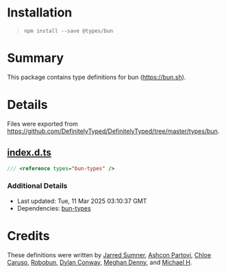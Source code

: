 # Installation
> `npm install --save @types/bun`

# Summary
This package contains type definitions for bun (https://bun.sh).

# Details
Files were exported from https://github.com/DefinitelyTyped/DefinitelyTyped/tree/master/types/bun.
## [index.d.ts](https://github.com/DefinitelyTyped/DefinitelyTyped/tree/master/types/bun/index.d.ts)
````ts
/// <reference types="bun-types" />

````

### Additional Details
 * Last updated: Tue, 11 Mar 2025 03:10:37 GMT
 * Dependencies: [bun-types](https://npmjs.com/package/bun-types)

# Credits
These definitions were written by [Jarred Sumner](https://github.com/Jarred-Sumner), [Ashcon Partovi](https://github.com/electroid), [Chloe Caruso](https://github.com/paperclover), [Robobun](https://github.com/robobun), [Dylan Conway](https://github.com/dylan-conway), [Meghan Denny](https://github.com/nektro), and [Michael H](https://github.com/RiskyMH).
